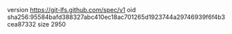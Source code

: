 version https://git-lfs.github.com/spec/v1
oid sha256:95584bafd388327abc410ec18ac701265d1923744a29746939f6f4b3cea87332
size 2950
